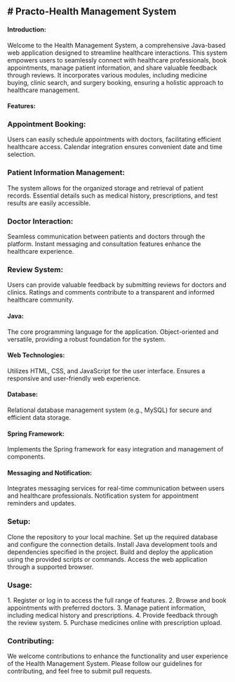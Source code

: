 <h2># Practo-Health Management System</h2>

<h4>Introduction:</h4>

Welcome to the Health Management System, a comprehensive Java-based web application designed to streamline healthcare interactions. This system empowers users to seamlessly connect with healthcare professionals, book appointments, manage patient information, and share valuable feedback through reviews. It incorporates various modules, including medicine buying, clinic search, and surgery booking, ensuring a holistic approach to healthcare management.

<h4>Features:</h4>

<h3>Appointment Booking:</h3>
Users can easily schedule appointments with doctors, facilitating efficient healthcare access.
Calendar integration ensures convenient date and time selection.

<h3>Patient Information Management:</h3>
The system allows for the organized storage and retrieval of patient records.
Essential details such as medical history, prescriptions, and test results are easily accessible.

<h3>Doctor Interaction:</h3>
Seamless communication between patients and doctors through the platform.
Instant messaging and consultation features enhance the healthcare experience.

<h3>Review System:</h3>
Users can provide valuable feedback by submitting reviews for doctors and clinics.
Ratings and comments contribute to a transparent and informed healthcare community.

<h4>Java:</h4>
The core programming language for the application.
Object-oriented and versatile, providing a robust foundation for the system.

<h4>Web Technologies:</h4>
Utilizes HTML, CSS, and JavaScript for the user interface.
Ensures a responsive and user-friendly web experience.

<h4>Database:</h4>
Relational database management system (e.g., MySQL) for secure and efficient data storage.

<h4>Spring Framework:</h4>
Implements the Spring framework for easy integration and management of components.

<h4>Messaging and Notification:</h4>
Integrates messaging services for real-time communication between users and healthcare professionals.
Notification system for appointment reminders and updates.

<h3>Setup:</h3>
Clone the repository to your local machine.
Set up the required database and configure the connection details.
Install Java development tools and dependencies specified in the project.
Build and deploy the application using the provided scripts or commands.
Access the web application through a supported browser.

<h3>Usage:</h3>
1. Register or log in to access the full range of features.
2. Browse and book appointments with preferred doctors.
3. Manage patient information, including medical history and prescriptions.
4. Provide feedback through the review system.
5. Purchase medicines online with prescription upload.

<h3>Contributing:</h3>
We welcome contributions to enhance the functionality and user experience of the Health Management System. Please follow our guidelines for contributing, and feel free to submit pull requests.
